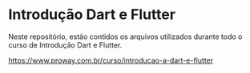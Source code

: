 # Introdução Dart e Flutter
Neste repositório, estão contidos os arquivos utilizados durante todo o curso de Introdução Dart e Flutter.

https://www.proway.com.br/curso/introducao-a-dart-e-flutter

